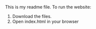This is my readme file.
To run the website:
1. Download the files.
2. Open index.html in your browser
